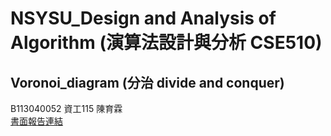 # NSYSU_Design and Analysis of Algorithm (演算法設計與分析 CSE510)
## Voronoi_diagram (分治 divide and conquer)
B113040052 資工115 陳育霖  
[書面報告連結](https://wendy062644.github.io/voronoi_report/index.html "link")
